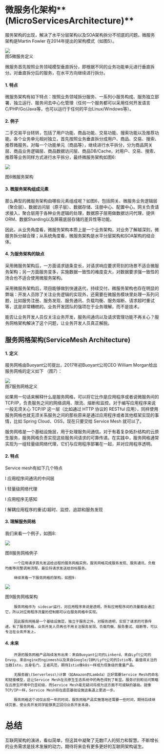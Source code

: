# 微服务化架构**\(MicroServicesArchitecture\)**

服务架构的出现，解决了水平分层架构以及SOA架构拆分不彻底的问题。微服务架构是Martin Fowler 在2014年提出的架构模式（如图5）。

![](/assets/importweifuwu.png)  
图5微服务定义

微服务首先按照业务领域模型垂直拆分，即根据不同的业务功能单元进行垂直拆分。对垂直拆分后的服务，在水平方向继续进行拆分。

#### 1.   特点

微服务架构有如下特点：按照业务领域拆分服务、一系列小服务构成、服务独立部署、独立运行、服务间去中心化管理（任何一个服务都可以采用任何开发语言 C/PHP/Go/Java等，也可以运行于任何的平台Linux/Windows等）。

#### 2.   例子

二手交易平台转转，包括了用户功能、商品功能、交易功能、搜索功能以及推荐功能。各个业务单元相对独立，首先按照业务垂直拆分成用户、商品、交易、搜索、推荐微服务。对每一个功能单元（商品等），继续进行水平拆分，分为商品网关层、商品业务逻辑层、商品数据访问层、商品DB/Cache，对用户、交易、搜索、推荐等业务同样方式进行水平拆分，最终微服务架构如图6:

![](/assets/import-6.png)

图6微服务架构

#### 3.  微服务架构组成元素

那么典型的微服务架构由哪些元素组成呢？如图6，包括网关、微服务业务逻辑层（聚合层）、数据访问层（原子层）、数据存储、注册中心、配置中心。网关负责请求接入，聚合层用于各种业务逻辑的处理，数据原子层用做数据访问代理，提供ORM、数据Sharding以及屏蔽底层存储的差异性等功能。

因此，从业务角度看，微服务架构本质上是一个业务架构，对业务了解越深刻，微服务拆分越合理；从系统角度看，微服务架构是水平分层架构和SOA架构的结合体。

#### 4.  为服务架构的缺点

采用微服务架构后，一方面请求链条变长，对请求响应要求苛刻的场景不适合微服务架构；另一方面服务变多，实施数据一致性的难度变大，对数据要求强一致性的场合也不适合使用微服务架构。

采用微服务架构后，项目能够做到快速迭代，持续交付。微服务架构也存在明显的弊端：开发人员除了关注业务逻辑的实现外，还需要在微服务模块里处理一系列问题，比如服务注册、服务发现、服务通讯、负载均衡、服务熔断、请求超时重试等，这是非常糟糕的。业务开发团队的强项在于业务理解，而不是技术。

能否让业务开发人员仅关注业务开发，服务间通讯以及请求管理功能不再关心？服务网格架构解决了这个问题，让业务开发人员真正解脱。

## **服务网格架构\(ServiceMesh Architecture\)**

#### 1.   定义

服务网格由Buoyant公司提出，2017年初Buoyant公司CEO William Morgan给出服务网格的定义如下 （图7）：

![](/assets/import-7.png)  
图7服务网格定义

如果用一句话来解释什么是服务网格，可以将它比作是应用程序或者说微服务间的TCP/IP，负责服务之间的网络调用、限流、熔断和监控。对于编写应用程序来说一般无须关心 TCP/IP 这一层（比如通过 HTTP 协议的 RESTful 应用），同样使用服务网格也就无须关系服务之间的那些原来是通过应用程序或者其他框架实现的事情，比如 Spring Cloud、OSS，现在只要交给 Service Mesh 就可以了。

服务网格是一个基础设施层，用于处理服务间通信。对于有着复杂拓扑结构的云原生服务，服务网格负责实现这些服务间请求的可靠传递。在实践中，服务网格通常实现为一组轻量级网络代理，它们与应用程序部署在一起，并对应用程序透明。

#### 2.   特点

Service mesh有如下几个特点

l 应用程序间通讯的中间层

l 轻量级网络代理

l 应用程序无感知

l 解耦应用程序的重试/超时、监控、追踪和服务发现

#### 3.   理解服务网格

我们来看一个例子，如图8:

![](/assets/import-8.png)

图8服务网格例子

```
    一个应用请求首先发送给远程的服务网格实例，服务网格完成服务发现、服务通讯、负载均衡等完整调用流程，最后将请求发送给目标服务。

    继续来看一下服务网格的架构，如图9:
```

![](/assets/import-9.png)

图9服务网格架构

```
    服务网格作为 sidecar运行，对应用程序来说是透明，所有应用程序间的流量都会通过它，所以对应用程序流量的控制都可以在服务网格中实现。

    因此服务网格是一个基础设施层，独立于服务之外，对服务透明，实现了请求的可靠传递。有了服务网格，业务开发人员再也不用关注服务发现、负载均衡、服务重试、熔断等，可以专注在业务开发上。
```

#### 4.  未来

```
    开源的服务网格产品陆续发布出来：来自Buoyant公司的Linkerd、来自Lyft公司的Envoy、来自nginx的nginmesh以及来自Google/IBM/Lyft公司的Istio等。最值得关注的当数Isto，出身名门，王者风范，期待Istio像k8s一样成为现象级的重量产品。

    无服务器\(Serverless\)计算（如Amazon的Lambda）正好需要Service Mesh的命名和链接模型，这让Service Mesh在云原生生态系统中的角色得到了彰显。服务识别和访问策略在云原生环境中仍显初级，而Service Mesh毫无疑问将成为这方面不可或缺的基础。就像TCP/IP一样，Service Mesh将在底层基础设施这条道上更进一步。

    服务网格这个词仅出现一年的时间，服务网格产品实施落地还需要一些时间，期待后续继续完善，使业务开发同学能够真正回归业务开发本身。
```

# 总结

互联网架构的演进，看似简单，但这其中凝聚了无数IT人的努力和智慧。不断增长的业务需求是技术发展的动力，期待将来会有更多更好的互联网架构诞生。

